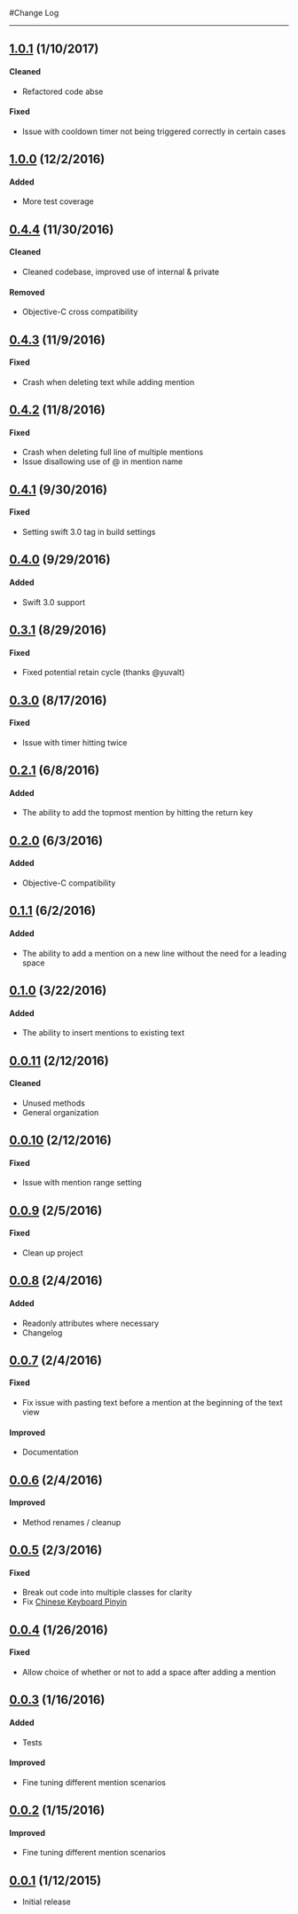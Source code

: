 #Change Log

--- 
## [1.0.1](https://github.com/szweier/SZMentionsSwift/releases/tag/1.0.1) (1/10/2017)

#### Cleaned
* Refactored code abse

#### Fixed
* Issue with cooldown timer not being triggered correctly in certain cases

## [1.0.0](https://github.com/szweier/SZMentionsSwift/releases/tag/1.0.0) (12/2/2016)

#### Added
* More test coverage


## [0.4.4](https://github.com/szweier/SZMentionsSwift/releases/tag/0.4.4) (11/30/2016)

#### Cleaned
* Cleaned codebase, improved use of internal & private

#### Removed
* Objective-C cross compatibility

## [0.4.3](https://github.com/szweier/SZMentionsSwift/releases/tag/0.4.3) (11/9/2016)

#### Fixed
* Crash when deleting text while adding mention

## [0.4.2](https://github.com/szweier/SZMentionsSwift/releases/tag/0.4.2) (11/8/2016)

#### Fixed
* Crash when deleting full line of multiple mentions
* Issue disallowing use of @ in mention name

## [0.4.1](https://github.com/szweier/SZMentionsSwift/releases/tag/0.4.1) (9/30/2016)

#### Fixed
* Setting swift 3.0 tag in build settings

## [0.4.0](https://github.com/szweier/SZMentionsSwift/releases/tag/0.4.0) (9/29/2016)

#### Added
* Swift 3.0 support

## [0.3.1](https://github.com/szweier/SZMentionsSwift/releases/tag/0.3.1) (8/29/2016)

#### Fixed
* Fixed potential retain cycle (thanks @yuvalt)

## [0.3.0](https://github.com/szweier/SZMentionsSwift/releases/tag/0.3.0) (8/17/2016)

#### Fixed
* Issue with timer hitting twice

## [0.2.1](https://github.com/szweier/SZMentionsSwift/releases/tag/0.2.1) (6/8/2016)

#### Added
* The ability to add the topmost mention by hitting the return key

## [0.2.0](https://github.com/szweier/SZMentionsSwift/releases/tag/0.2.0) (6/3/2016)

#### Added 
* Objective-C compatibility

## [0.1.1](https://github.com/szweier/SZMentionsSwift/releases/tag/0.1.1) (6/2/2016)

#### Added
* The ability to add a mention on a new line without the need for a leading space

## [0.1.0](https://github.com/szweier/SZMentionsSwift/releases/tag/0.1.0) (3/22/2016)

#### Added
* The ability to insert mentions to existing text

## [0.0.11](https://github.com/szweier/SZMentionsSwift/releases/tag/0.0.11) (2/12/2016)

#### Cleaned
* Unused methods
* General organization

## [0.0.10](https://github.com/szweier/SZMentionsSwift/releases/tag/0.0.10) (2/12/2016)

#### Fixed
* Issue with mention range setting

## [0.0.9](https://github.com/szweier/SZMentionsSwift/releases/tag/0.0.9) (2/5/2016)

#### Fixed
* Clean up project

## [0.0.8](https://github.com/szweier/SZMentionsSwift/releases/tag/0.0.8) (2/4/2016)

#### Added
* Readonly attributes where necessary
* Changelog

## [0.0.7](https://github.com/szweier/SZMentionsSwift/releases/tag/0.0.7) (2/4/2016)

#### Fixed
* Fix issue with pasting text before a mention at the beginning of the text view

#### Improved
* Documentation

## [0.0.6](https://github.com/szweier/SZMentionsSwift/releases/tag/0.0.6) (2/4/2016)

#### Improved
* Method renames / cleanup

## [0.0.5](https://github.com/szweier/SZMentionsSwift/releases/tag/0.0.5) (2/3/2016)

#### Fixed
* Break out code into multiple classes for clarity
* Fix [Chinese Keyboard Pinyin](https://github.com/szweier/SZMentions/issues/2)

## [0.0.4](https://github.com/szweier/SZMentionsSwift/releases/tag/0.0.4) (1/26/2016)

#### Fixed
* Allow choice of whether or not to add a space after adding a mention

## [0.0.3](https://github.com/szweier/SZMentionsSwift/releases/tag/0.0.3) (1/16/2016)

#### Added
* Tests

#### Improved
* Fine tuning different mention scenarios

## [0.0.2](https://github.com/szweier/SZMentionsSwift/releases/tag/0.0.2) (1/15/2016)

#### Improved
* Fine tuning different mention scenarios

## [0.0.1](https://github.com/szweier/SZMentionsSwift/releases/tag/0.0.1) (1/12/2015)
* Initial release
